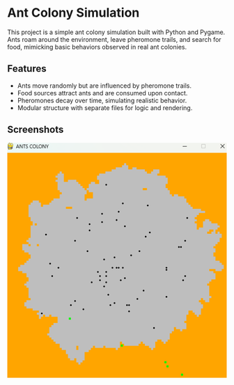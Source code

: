 # Ant Colony Simulation

This project is a simple ant colony simulation built with Python and Pygame. Ants roam around the environment, leave pheromone trails, and search for food, mimicking basic behaviors observed in real ant colonies.

## Features

- Ants move randomly but are influenced by pheromone trails.
- Food sources attract ants and are consumed upon contact.
- Pheromones decay over time, simulating realistic behavior.
- Modular structure with separate files for logic and rendering.

## Screenshots

![Simulation Screenshot](screenshot.png) 



